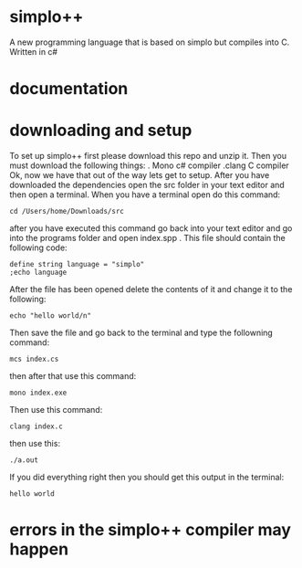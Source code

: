 # simplo++
A new programming language that is based on simplo but compiles into C. Written in c#
# documentation
# downloading and setup
To set up simplo++ first please download this repo and unzip it. Then you must download the following things:
. Mono c# compiler
.clang C compiler
Ok, now we have that out of the way lets get to setup. After you have downloaded the dependencies open the src folder in your text editor and then open a terminal. When you have a terminal open do this command: 
```
cd /Users/home/Downloads/src 
``` 
after you have executed this command go back into your text editor and go into the programs folder and open index.spp . This file should contain the following code:
```
define string language = "simplo"
;echo language
```
After the file has been opened delete the contents of it and change it to the following:
```
echo "hello world/n"
```
Then save the file and go back to the terminal and type the followning command:
```
mcs index.cs
```
then after that use this command: 
```
mono index.exe
```
Then use this command:
```
clang index.c
```
then use this:
```
./a.out
```
If you did everything right then you should get this output in the terminal:
```
hello world
```
# errors in the simplo++ compiler may happen

